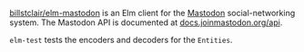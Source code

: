 [billstclair/elm-mastodon](https://package.elm-lang.org/packages/billstclair/elm-mastodon/latest) is an Elm client for the [Mastodon](https://joinmastodon.org/) social-networking system. The Mastodon API is documented at [docs.joinmastodon.org/api](https://docs.joinmastodon.org/api/guidelines/).

`elm-test` tests the encoders and decoders for the `Entities`.
